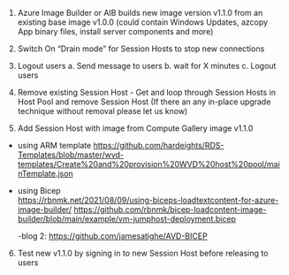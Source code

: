 1. Azure Image Builder or AIB builds new image version v1.1.0 from an existing base image v1.0.0
(could contain Windows Updates, azcopy App binary files, install server components and more)

2.	Switch On “Drain mode” for Session Hosts to stop new connections

3.	Logout users
a.	Send message to users
b.	wait for X minutes
c.	Logout users

4.	Remove existing Session Host - Get and loop through Session Hosts in Host Pool and remove Session Host
(If there an any in-place upgrade technique without removal please let us know)

5.	Add Session Host with image from Compute Gallery image v1.1.0

- using ARM template
https://github.com/hardeights/RDS-Templates/blob/master/wvd-templates/Create%20and%20provision%20WVD%20host%20pool/mainTemplate.json  

- using Bicep  
https://rbnmk.net/2021/08/09/using-biceps-loadtextcontent-for-azure-image-builder/
https://github.com/rbnmk/bicep-loadcontent-image-builder/blob/main/example/vm-jumphost-deployment.bicep

  -blog 2:
   https://github.com/jamesatighe/AVD-BICEP

 

6.	Test new v1.1.0 by signing in to new Session Host before releasing to users
